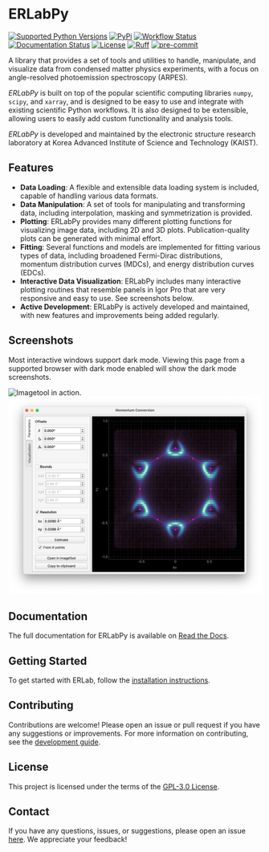 # ERLabPy
[![Supported Python Versions](https://img.shields.io/pypi/pyversions/erlab)](https://pypi.org/project/erlab/)
[![PyPi](https://img.shields.io/pypi/v/erlab.svg)](https://pypi.org/project/erlab/)
[![Workflow Status](https://github.com/kmnhan/erlabpy/actions/workflows/release.yml/badge.svg)](https://github.com/kmnhan/erlabpy/actions/workflows/release.yml)
[![Documentation Status](https://readthedocs.org/projects/erlabpy/badge/)](https://erlabpy.readthedocs.io/)
[![License](https://img.shields.io/pypi/l/erlab)](https://github.com/kmnhan/erlabpy/blob/main/LICENSE)
[![Ruff](https://img.shields.io/endpoint?url=https://raw.githubusercontent.com/astral-sh/ruff/main/assets/badge/v2.json)](https://github.com/astral-sh/ruff)
[![pre-commit](https://img.shields.io/badge/pre--commit-enabled-brightgreen?logo=pre-commit)](https://github.com/pre-commit/pre-commit)

A library that provides a set of tools and utilities to handle, manipulate, and
visualize data from condensed matter physics experiments, with a focus on
angle-resolved photoemission spectroscopy (ARPES).

*ERLabPy* is built on top of the popular scientific computing libraries `numpy`,
`scipy`, and `xarray`, and is designed to be easy to use and integrate with
existing scientific Python workflows. It is also designed to be extensible,
allowing users to easily add custom functionality and analysis tools.

*ERLabPy* is developed and maintained by the electronic structure research
laboratory at Korea Advanced Institute of Science and Technology (KAIST).

## Features

- **Data Loading**: A flexible and extensible data loading system is included,
  capable of handling various data formats.
- **Data Manipulation**: A set of tools for manipulating and transforming data,
  including interpolation, masking and symmetrization is provided.
- **Plotting**: ERLabPy provides many different plotting functions for
  visualizing image data, including 2D and 3D plots. Publication-quality plots
  can be generated with minimal effort.
- **Fitting**: Several functions and models are implemented for fitting various
  types of data, including broadened Fermi-Dirac distributions, momentum
  distribution curves (MDCs), and energy distribution curves (EDCs).
- **Interactive Data Visualization**: ERLabPy includes many interactive plotting
  routines that resemble panels in Igor Pro that are very responsive and easy to
  use. See screenshots below.
- **Active Development**: ERLabPy is actively developed and maintained, with new
  features and improvements being added regularly.

## Screenshots

Most interactive windows support dark mode. Viewing this page from a supported
browser with dark mode enabled will show the dark mode screenshots.

<picture>
  <source media="(prefers-color-scheme: dark)" srcset="https://github.com/kmnhan/erlabpy/blob/main/docs/source/images/imagetool_dark.png?raw=true">
  <source media="(prefers-color-scheme: light)" srcset="https://github.com/kmnhan/erlabpy/blob/main/docs/source/images/imagetool_light.png?raw=true">
  <img alt="Imagetool in action." src="https://github.com/kmnhan/erlabpy/blob/main/docs/source/images/imagetool_light.png?raw=true">
</picture>

<picture>
  <source media="(prefers-color-scheme: dark)" srcset="https://github.com/kmnhan/erlabpy/blob/main/docs/source/images/ktool_1_dark.png?raw=true">
  <source media="(prefers-color-scheme: light)" srcset="https://github.com/kmnhan/erlabpy/blob/main/docs/source/images/ktool_1_light.png?raw=true">
  <img alt="Imagetool in action." src="https://github.com/kmnhan/erlabpy/blob/main/docs/source/images/ktool_1_light.png?raw=true">
</picture>


## Documentation

The full documentation for ERLabPy is available on [Read the Docs](https://erlabpy.readthedocs.io/).

## Getting Started

To get started with ERLab, follow the [installation instructions](https://erlabpy.readthedocs.io/en/stable/getting-started.html).

## Contributing

Contributions are welcome! Please open an issue or pull request if you have any
suggestions or improvements. For more information on contributing, see the
[development guide](https://erlabpy.readthedocs.io/en/stable/development.html).

## License

This project is licensed under the terms of the [GPL-3.0 License](LICENSE).

## Contact

If you have any questions, issues, or suggestions, please open an issue
[here](https://github.com/kmnhan/erlabpy/issues). We appreciate your feedback!
